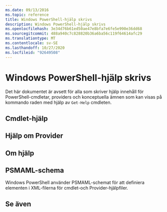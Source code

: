 ```yaml
---
ms.date: 09/13/2016
ms.topic: reference
title: Windows PowerShell-hjälp skrivs
description: Windows PowerShell-hjälp skrivs
ms.openlocfilehash: 3e34d76b61ed50ae47e8bfa7e6fe5e990e36dd68
ms.sourcegitcommit: 488a940c7c828820b36a6ba56c119f64614afc29
ms.translationtype: MT
ms.contentlocale: sv-SE
ms.lasthandoff: 10/27/2020
ms.locfileid: "92649508"
---
```

# <a name="writing-windows-powershell-help"></a>Windows PowerShell-hjälp skrivs

Det här dokumentet är avsett för alla som skriver hjälp innehåll för PowerShell-cmdletar, providers och konceptuella ämnen som kan visas på kommando raden med hjälp av `Get-Help` cmdleten.

## <a name="cmdlet-help"></a>Cmdlet-hjälp

## <a name="provider-help"></a>Hjälp om Provider

## <a name="about-help"></a>Om hjälp

## <a name="psmaml-schema"></a>PSMAML-schema

 Windows PowerShell använder PSMAML-schemat för att definiera elementen i XML-filerna för cmdlet-och Provider-hjälpfiler.

## <a name="see-also"></a>Se även
